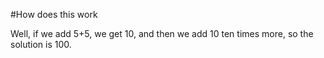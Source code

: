 #How does this work

Well, if we add 5+5, we get 10, and then we add 10 ten times more, so the solution is 100.